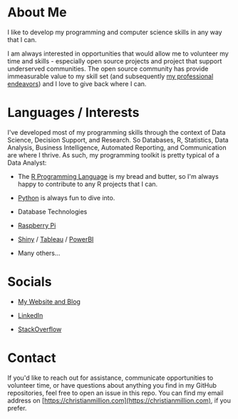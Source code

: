 # About Me

I like to develop my programming and computer science skills in any way that I can.

I am always interested in opportunities that would allow me to volunteer my time and skills - especially open source projects and project that support underserved communities. The open source community has provide immeasurable value to my skill set (and subsequently [my professional endeavors](https://www.linkedin.com/in/christianmillion/)) and I love to give back where I can.

# Languages / Interests

I've developed most of my programming skills through the context of Data Science, Decision Support, and Research. So Databases, R, Statistics, Data Analysis, Business Intelligence, Automated Reporting, and Communication are where I thrive. As such, my programming toolkit is pretty typical of a Data Analyst:

- The [R Programming Language](https://www.r-project.org/about.html) is my bread and butter, so I'm always happy to contribute to any R projects that I can.

- [Python](https://www.python.org/) is always fun to dive into.

- Database Technologies

- [Raspberry Pi](https://www.raspberrypi.org/)

- [Shiny](https://shiny.rstudio.com/) / [Tableau](https://www.tableau.com/) / [PowerBI](https://powerbi.microsoft.com/en-us/)

- Many others...

# Socials

- [My Website and Blog](https://christianmillion.com)

- [LinkedIn](https://www.linkedin.com/in/christianmillion/)

- [StackOverflow](https://stackoverflow.com/users/9017311/christian-million?tab=profile)

# Contact

If you'd like to reach out for assistance, communicate opportunities to volunteer time, or have questions about anything you find in my GitHub repositories, feel free to open an issue in this repo. You can find my email address on [https://christianmillion.com](https://christianmillion.com), if you prefer.
